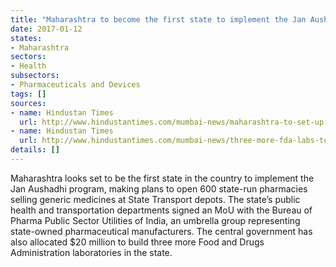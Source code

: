 ```yaml
---
title: "Maharashtra to become the first state to implement the Jan Aushadhi program"
date: 2017-01-12
states:
- Maharashtra
sectors:
- Health
subsectors:
- Pharmaceuticals and Devices
tags: []
sources:
- name: Hindustan Times
  url: http://www.hindustantimes.com/mumbai-news/maharashtra-to-set-up-medical-stores-at-600-state-transport-bus-depots/story-oah0IFa7Aw0p5fwT0F1HGO.html
- name: Hindustan Times
  url: http://www.hindustantimes.com/mumbai-news/three-more-fda-labs-to-come-up-in-maharashtra/story-W9bqCV9F8vaOPpFOObK2UO.html
details: []
---
```


Maharashtra looks set to be the first state in the country to implement the Jan Aushadhi program, making plans to open 600 state-run pharmacies selling generic medicines at State Transport depots. The state’s public health and transportation departments signed an MoU with the Bureau of Pharma Public Sector Utilities of India, an umbrella group representing state-owned pharmaceutical manufacturers. The central government has also allocated $20 million to build three more Food and Drugs Administration laboratories in the state.
